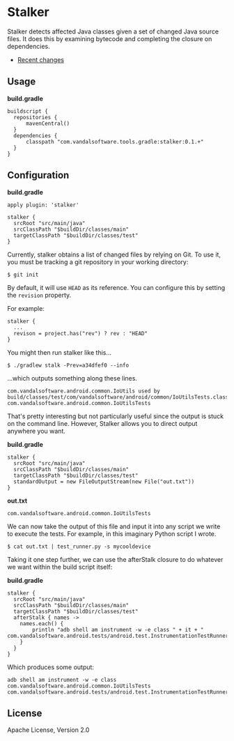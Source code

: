 Stalker
=======

Stalker detects affected Java classes given a set of changed Java source files.
It does this by examining bytecode and completing the closure on dependencies.

- [Recent changes](https://github.com/VandalSoftware/stalker/wiki/Changelog)

## Usage

**build.gradle**

    buildscript {
      repositories {
          mavenCentral()
      }
      dependencies {
          classpath "com.vandalsoftware.tools.gradle:stalker:0.1.+"
      }
    }

## Configuration

**build.gradle**

    apply plugin: 'stalker'

    stalker {
      srcRoot "src/main/java"
      srcClassPath "$buildDir/classes/main"
      targetClassPath "$buildDir/classes/test"
    }

Currently, stalker obtains a list of changed files by relying on Git.
To use it, you must be tracking a git repository in your working directory:

    $ git init
    
By default, it will use `HEAD` as its reference. You can configure this by setting
the `revision` property.

For example:

    stalker {
      ...
      revison = project.has("rev") ? rev : "HEAD"
    }

You might then run stalker like this...

    $ ./gradlew stalk -Prev=a34dfef0 --info

...which outputs something along these lines.

    com.vandalsoftware.android.common.IoUtils used by build/classes/test/com/vandalsoftware/android/common/IoUtilsTests.class
    com.vandalsoftware.android.common.IoUtilsTests

That's pretty interesting but not particularly useful since the output is stuck on the command line.
However, Stalker allows you to direct output anywhere you want.

**build.gradle**

    stalker {
      srcRoot "src/main/java"
      srcClassPath "$buildDir/classes/main"
      targetClassPath "$buildDir/classes/test"
      standardOutput = new FileOutputStream(new File("out.txt"))
    }

**out.txt**

    com.vandalsoftware.android.common.IoUtilsTests

We can now take the output of this file and input it into any script we write to execute the tests.
For example, in this imaginary Python script I wrote.

    $ cat out.txt | test_runner.py -s mycooldevice
    
Taking it one step further, we can use the afterStalk closure to do whatever we want within the build script itself:

**build.gradle**

    stalker {
      srcRoot "src/main/java"
      srcClassPath "$buildDir/classes/main"
      targetClassPath "$buildDir/classes/test"
      afterStalk { names ->
        names.each() {
            println "adb shell am instrument -w -e class " + it + " com.vandalsoftware.android.tests/android.test.InstrumentationTestRunner"
        }
      }
    }

Which produces some output:

    adb shell am instrument -w -e class com.vandalsoftware.android.common.IoUtilsTests com.vandalsoftware.android.tests/android.test.InstrumentationTestRunner

## License

Apache License, Version 2.0
